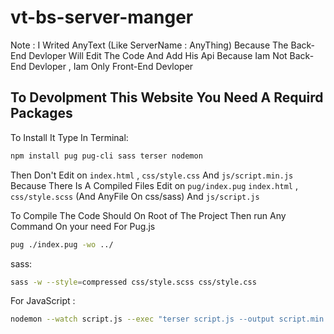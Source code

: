 # vt-bs-server-manger

Note : I Writed AnyText (Like ServerName : AnyThing) Because The Back-End Devloper Will Edit The Code And Add His Api Because Iam Not Back-End Devloper , Iam Only Front-End Devloper

## To Devolpment This Website You Need A Requird Packages
To Install It Type In Terminal: 
```sh
npm install pug pug-cli sass terser nodemon
```

Then Don't Edit on `index.html` , `css/style.css` And `js/script.min.js` Because There Is A Compiled Files Edit on `pug/index.pug` `index.html` , `css/style.scss` (And AnyFile On css/sass) And `js/script.js`

To Compile The Code Should  On Root of The Project Then run Any Command  On your need
For Pug.js
```sh
pug ./index.pug -wo ../
```
sass:
```sh
sass -w --style=compressed css/style.scss css/style.css
```
For JavaScript : 
```sh
nodemon --watch script.js --exec "terser script.js --output script.min.js --compress --mangle --source-map"
```